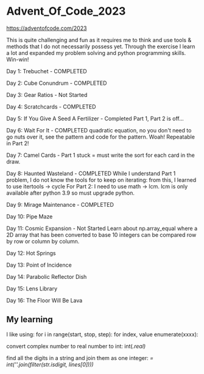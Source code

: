# Advent_Of_Code_2023
https://adventofcode.com/2023

This is quite challenging and fun as it requires me to think and use tools & methods that I do not necessarily possess yet. Through the exercise I learn a lot and expanded my problem solving and python programming skills. Win-win!


Day 1: Trebuchet - COMPLETED

Day 2: Cube Conundrum - COMPLETED

Day 3: Gear Ratios - Not Started

Day 4: Scratchcards - COMPLETED

Day 5: If You Give A Seed A Fertilizer - Completed Part 1, Part 2 is off...

Day 6: Wait For It - COMPLETED
quadratic equation, no you don't need to go nuts over it, see the pattern and code for the pattern. Woah! Repeatable in Part 2!

Day 7: Camel Cards - Part 1 stuck = must write the sort for each card in the draw.

Day 8: Haunted Wasteland - COMPLETED
While I understand Part 1 problem, I do not know the tools for to keep on iterating:
from this, I learned to use itertools -> cycle
For Part 2: I need to use math -> lcm. lcm is only available after python 3.9 so must upgrade python.

Day 9: Mirage Maintenance - COMPLETED

Day 10: Pipe Maze

Day 11: Cosmic Expansion - Not Started
Learn about np.array_equal where a 2D array that has been converted to base 10 integers can be compared row by row or column by column. 

Day 12: Hot Springs

Day 13: Point of Incidence

Day 14: Parabolic Reflector Dish

Day 15: Lens Library

Day 16: The Floor Will Be Lava



## My learning
I like using: for i in range(start, stop, step):
for index, value enumerate(xxxx):

convert complex number to real number to int: int(<var>.real)

find all the digits in a string and join them as one integer: <var> = int(''.join(filter(str.isdigit, lines[0])))
